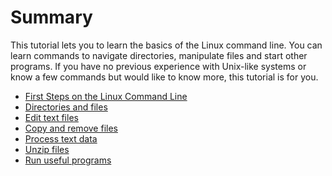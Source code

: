 # Summary

This tutorial lets you to learn the basics of the Linux command line. You can learn commands to navigate directories, manipulate files and start other programs. If you have no previous experience with Unix-like systems or know a few commands but would like
to know more, this tutorial is for you.

* [First Steps on the Linux Command Line](README.md)
* [Directories and files](directories_and_files.md)
* [Edit text files](edit_text_files.md)
* [Copy and remove files](copy_and_remove_files.md)
* [Process text data](process_text_data.md)
* [Unzip files](unzip_files.md)
* [Run useful programs](run_useful_programs.md)

